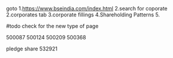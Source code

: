goto 
1.https://www.bseindia.com/index.html
2.search for coporate
2.corporates tab
3.corporate fillings
4.Shareholding Patterns
5.

#todo check for the new type of page

500087
500124
500209
500368

pledge share
532921